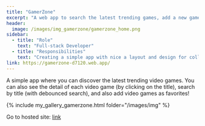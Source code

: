 ```yaml
---
title: "GamerZone"
excerpt: "A web app to search the latest trending games, add a new game and pick them as favorites!"
header:
  image: /images/img_gamerzone/gamerzone_home.png
sidebar:
  - title: "Role"
    text: "Full-stack Developer"
  - title: "Responsibilities"
    text: "Creating a simple app with nice a layout and design for collecting the latest info about video games."
link: https://gamerzone-d7120.web.app/
---
```


A simple app where you can discover the latest trending video games. You can also see the detail of each video game (by clicking on the title), search by title (with debounced search), and also add video games as favorites!


{% include my_gallery_gamerzone.html folder="/images/img" %}

Go to hosted site: [link](#)
